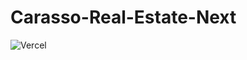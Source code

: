 # Carasso-Real-Estate-Next

![Vercel]([https://vercelbadge.vercel.app/api/Carasso-Dev-Group/Carasso-Real-Estate-Next])
